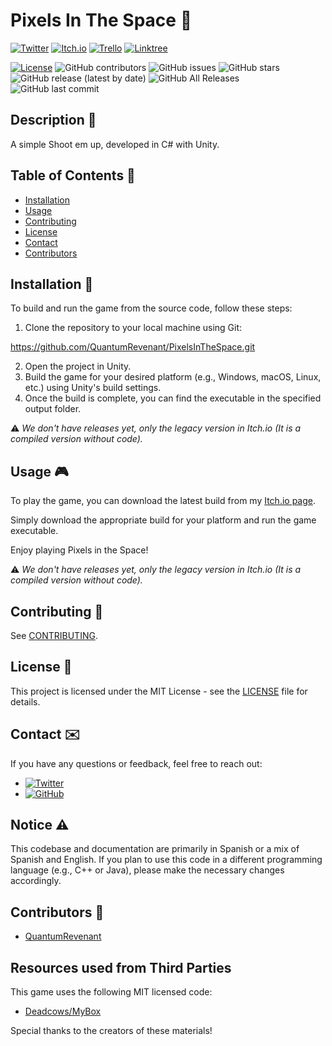 # Pixels In The Space 🚀

<!--
![Logo](Assets/Images/Logos/Logo.png)
[![Build Status](https://img.shields.io/badge/build_status-red)](https://github.com/QuantumRevenant/PixelsInTheSpace/actions)
-->

[![Twitter](https://img.shields.io/badge/Twitter-%231DA1F2.svg?style=for-the-badge&logo=Twitter&logoColor=white)](https://twitter.com/QuantumRevenant)
[![Itch.io](https://img.shields.io/badge/Itch-%23FF0B34.svg?style=for-the-badge&logo=Itch.io&logoColor=white)](https://quantumrevenant.itch.io/pixels-in-the-space)
[![Trello](https://img.shields.io/badge/Trello-%23026AA7.svg?style=for-the-badge&logo=Trello&logoColor=white)](https://trello.com/b/QtfrrCa4/pixels-in-the-space)
[![Linktree](https://img.shields.io/badge/linktree-1de9b6?style=for-the-badge&logo=linktree&logoColor=white)](https://linktr.ee/quantumrevenant)

[![License](https://img.shields.io/badge/License-MIT-blue.svg)](LICENSE)
![GitHub contributors](https://img.shields.io/github/contributors/QuantumRevenant/PixelsInTheSpace)
![GitHub issues](https://img.shields.io/github/issues-raw/QuantumRevenant/PixelsInTheSpace)
![GitHub stars](https://img.shields.io/github/stars/QuantumRevenant/PixelsInTheSpace)
![GitHub release (latest by date)](https://img.shields.io/github/v/release/QuantumRevenant/PixelsInTheSpace)
![GitHub All Releases](https://img.shields.io/github/downloads/QuantumRevenant/PixelsInTheSpace/total)
![GitHub last commit](https://img.shields.io/github/last-commit/QuantumRevenant/PixelsInTheSpace)

## Description 📄

A simple Shoot em up, developed in C# with Unity.

## Table of Contents 📜

- [Installation](#installation)
- [Usage](#usage)
- [Contributing](#contributing)
- [License](#license)
- [Contact](#contact)
- [Contributors](#contributors)

<!--
- [Dependencies](#dependencies)
-->

## Installation 🔧

To build and run the game from the source code, follow these steps:

1. Clone the repository to your local machine using Git:

https://github.com/QuantumRevenant/PixelsInTheSpace.git

2. Open the project in Unity.
3. Build the game for your desired platform (e.g., Windows, macOS, Linux, etc.) using Unity's build settings.
4. Once the build is complete, you can find the executable in the specified output folder.

⚠️ *We don't have releases yet, only the legacy version in Itch.io (It is a compiled version without code).*

## Usage 🎮

To play the game, you can download the latest build from my [Itch.io page](https://quantumrevenant.itch.io/pixels-in-the-space).

Simply download the appropriate build for your platform and run the game executable.

Enjoy playing Pixels in the Space!

<!--
🚫 Bleeding-edge builds are generated automatically for every commit. You can see them [here](https://github.com/QuantumRevenant/PixelsInTheSpace/releases). 🚫
-->

⚠️ *We don't have releases yet, only the legacy version in Itch.io (It is a compiled version without code).*

## Contributing 🤝

See [CONTRIBUTING](CONTRIBUTING.md).

## License 📝

This project is licensed under the MIT License - see the [LICENSE](LICENSE) file for details.

## Contact ✉️

If you have any questions or feedback, feel free to reach out:

- [![Twitter](https://img.shields.io/badge/Twitter-%231DA1F2.svg?style=for-the-badge&logo=Twitter&logoColor=white)](https://twitter.com/QuantumRevenant)
- [![GitHub](https://img.shields.io/badge/github-%23121011.svg?style=for-the-badge&logo=github&logoColor=white)](https://github.com/YourGitHubUsername)

## Notice ⚠️

This codebase and documentation are primarily in Spanish or a mix of Spanish and English. If you plan to use this code in a different programming language (e.g., C++ or Java), please make the necessary changes accordingly.

## Contributors 👥

- [QuantumRevenant](https://github.com/QuantumRevenant)


## Resources used from Third Parties

This game uses the following MIT licensed code:

* [Deadcows/MyBox](https://github.com/Deadcows/MyBox)

Special thanks to the creators of these materials!

<!--
## Dependencies 🔗
-->

<!-- 
If you're reading this, you've probably seen that previous versions of this Readme had links to Mindustry. I originally relied on Anuken's Mindustry Readme. I had no idea how to make a Readme.md. I now have more knowledge of this and used a better Readme. Adapted to my needs.
Thank you for understanding my inexperience and I'm sorry for only taking the Anuken template
 -->

